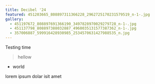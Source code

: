 ```yaml
---
title: Decibel '24
featured: 451203665_808897311366228_2962725170231579519_n-1-.jpg
gallery:
  - 451197672_808897691366190_3497828970029279728_n-1-.jpg
  - 451137798_808897388032887_4960035131577387362_n-1-.jpg
  - 357006887_599916428930985_2534570631427988535_n.jpg
---
```

Testing time

> hellow

* world

lorem ipsum dolar isit amet
